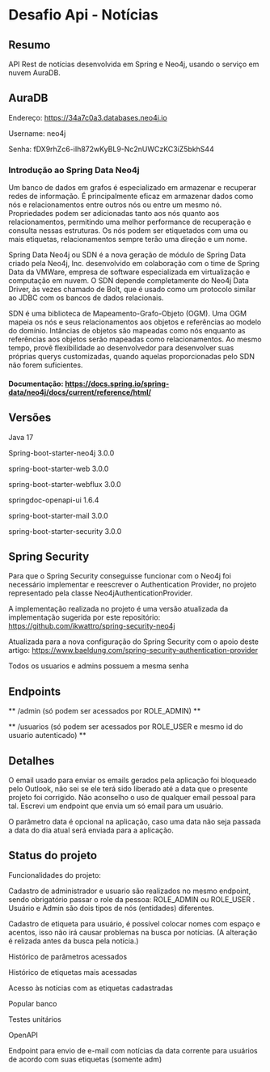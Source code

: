 # Desafio Api - Notícias



## Resumo

API Rest de notícias desenvolvida em Spring e Neo4j, usando o serviço em nuvem AuraDB.

## AuraDB 

Endereço: https://34a7c0a3.databases.neo4j.io

Username: neo4j

Senha: fDX9rhZc6-iIh872wKyBL9-Nc2nUWCzKC3iZ5bkhS44


### Introdução ao Spring Data Neo4j 

Um banco de dados em grafos é especializado em armazenar e recuperar redes de informação. É principalmente eficaz em armazenar dados como nós e relacionamentos entre outros nós ou entre um mesmo nó. Propriedades podem ser adicionadas tanto aos nós quanto aos relacionamentos, permitindo uma melhor performance de recuperação e consulta nessas estruturas. Os nós podem ser etiquetados com uma ou mais etiquetas, relacionamentos sempre terão uma direção e um nome.

Spring Data Neo4j ou SDN é a nova geração de módulo de Spring Data criado pela Neo4j, Inc. desenvolvido em colaboração com o time de Spring Data da VMWare, empresa de software especializada em virtualização e computação em nuvem. O SDN depende completamente do Neo4j Data Driver, às vezes chamado de Bolt, que é usado como um protocolo similar ao JDBC com os bancos de dados relacionais.

SDN é uma biblioteca de Mapeamento-Grafo-Objeto (OGM). Uma OGM mapeia os nós e seus relacionamentos aos objetos e referências ao modelo do domínio. Intâncias de objetos são mapeadas como nós enquanto as referências aos objetos serão mapeadas como relacionamentos. Ao mesmo tempo, provê flexibilidade ao desenvolvedor para desenvolver suas próprias querys customizadas, quando aquelas proporcionadas pelo SDN não forem suficientes.

#### Documentação: https://docs.spring.io/spring-data/neo4j/docs/current/reference/html/


## Versões

Java 17

Spring-boot-starter-neo4j 3.0.0

spring-boot-starter-web 3.0.0

spring-boot-starter-webflux 3.0.0

springdoc-openapi-ui 1.6.4

spring-boot-starter-mail 3.0.0

spring-boot-starter-security 3.0.0

## Spring Security 

Para que o Spring Security conseguisse funcionar com o Neo4j foi necessário implementar e reescrever o Authentication Provider, no projeto representado pela classe Neo4jAuthenticationProvider.

A implementação realizada no projeto é uma versão atualizada da implementação sugerida por este repositório: https://github.com/ikwattro/spring-security-neo4j

Atualizada para a nova configuração do Spring Security com o apoio deste artigo: https://www.baeldung.com/spring-security-authentication-provider

Todos os usuarios e admins possuem a mesma senha



## Endpoints

** /admin (só podem ser acessados por ROLE_ADMIN) **

** /usuarios (só podem ser acessados por ROLE_USER e mesmo id do usuario autenticado) **

## Detalhes
O email usado para enviar os emails gerados pela aplicação foi bloqueado pelo Outlook, não sei se ele terá sido liberado até a data que o presente projeto foi corrigido. Não aconselho o uso de qualquer email pessoal para tal. Escrevi um endpoint que envia um só email para um usuário.

O parâmetro data é opcional na aplicação, caso uma data não seja passada a data do dia atual será enviada para a aplicação.

## Status do projeto

Funcionalidades do projeto: 

Cadastro de administrador e usuario são realizados no mesmo endpoint, sendo obrigatório passar o role da pessoa: ROLE_ADMIN ou ROLE_USER . Usuário e Admin são dois tipos de nós (entidades) diferentes.

Cadastro de etiqueta para usuário, é possível colocar nomes com espaço e acentos, isso não irá causar problemas na busca por notícias. (A alteração é relizada antes da busca pela notícia.)

Histórico de parâmetros acessados 

Histórico de etiquetas mais acessadas 

Acesso às notícias com as etiquetas cadastradas 

Popular banco 

Testes unitários 

OpenAPI 
 
Endpoint para envio de e-mail com notícias da data corrente para usuários de acordo com suas etiquetas (somente adm)

